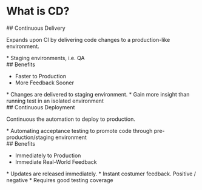 # What is CD?

<section>
## Continuous Delivery

Expands upon CI by delivering code changes to a production-like environment.

<aside class="notes">
* Staging environments, i.e. QA

</aside>
</section>
<!-- -->

<section>
## Benefits

* Faster to Production
* More Feedback Sooner

<aside class="notes">
* Changes are delivered to staging environment.
* Gain more insight than running test in an isolated environment

</aside>
</section>
<!-- -->

<section>
## Continuous Deployment

Continuous the automation to deploy to production.

<aside class="notes">
* Automating acceptance testing to promote code through pre-production/staging environment

</aside>
</section>
<!-- -->

<section>
## Benefits

* Immediately to Production
* Immediate Real-World Feedback

<aside class="notes">
* Updates are released immediately.
* Instant costumer feedback. Positive / negative
* Requires good testing coverage

</aside>
</section>
<!-- -->

<!--
* https://www.thoughtworks.com/continuous-delivery
* https://www.agilealliance.org/glossary/continuous-deployment/
* https://aws.amazon.com/devops/continuous-delivery/
-->
